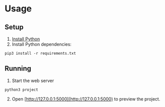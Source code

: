 # Usage
## Setup
1. [Install Python](https://www.python.org/downloads/)
2. Install Python dependencies:
```
pip3 install -r requirements.txt
```
## Running
1. Start the web server
```
python3 project
```
2. Open [http://127.0.0.1:5000](http://127.0.0.1:5000) to preview the project.